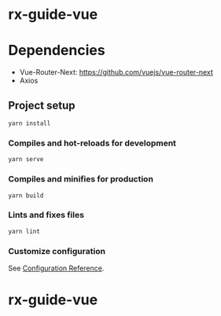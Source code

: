 # rx-guide-vue

# Dependencies

- Vue-Router-Next: https://github.com/vuejs/vue-router-next
- Axios

## Project setup

```
yarn install
```

### Compiles and hot-reloads for development

```
yarn serve
```

### Compiles and minifies for production

```
yarn build
```

### Lints and fixes files

```
yarn lint
```

### Customize configuration

See [Configuration Reference](https://cli.vuejs.org/config/).

# rx-guide-vue
